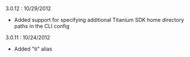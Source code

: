 3.0.12 : 10/29/2012
 * Added support for specifying additional Titanium SDK home directory paths in the CLI config
 
3.0.11 : 10/24/2012
 * Added "ti" alias
